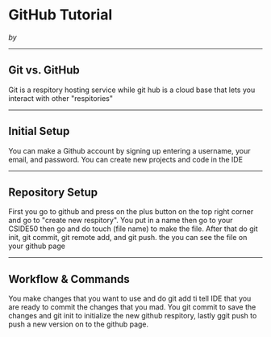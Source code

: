 # GitHub Tutorial

_by <Gavin Lee>_

---
## Git vs. GitHub
Git is a respitory hosting service while git hub is a cloud base that lets you interact with other "respitories"


---
## Initial Setup
You can make a Github account by signing up entering a username, your email, and password.
You can create new projects and code in the IDE

---
## Repository Setup
First you go to github and press on the plus button on the top right corner and go to "create new respitory". You put in a name then go to your CSIDE50 then go and do touch (file name)  to make the file. After that do git init, git commit, git remote add, and git push. the you can see the file on your github page


---
## Workflow & Commands
You make changes that you want to use and do git add ti tell IDE that you are ready to commit the changes that you mad. You git commit to save the changes and git init to initialize the new github respitory, lastly ggit push to push a new version on to the github page.